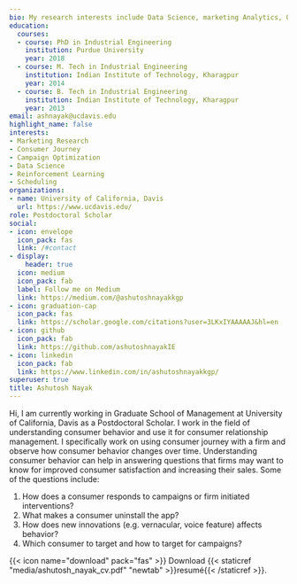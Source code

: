 ```yaml
---
bio: My research interests include Data Science, marketing Analytics, Optimization and Simulation.
education:
  courses:
  - course: PhD in Industrial Engineering
    institution: Purdue University
    year: 2018
  - course: M. Tech in Industrial Engineering
    institution: Indian Institute of Technology, Kharagpur
    year: 2014
  - course: B. Tech in Industrial Engineering
    institution: Indian Institute of Technology, Kharagpur
    year: 2013
email: ashnayak@ucdavis.edu
highlight_name: false
interests:
- Marketing Research
- Consumer Journey
- Campaign Optimization
- Data Science
- Reinforcement Learning
- Scheduling
organizations:
- name: University of California, Davis
  url: https://www.ucdavis.edu/
role: Postdoctoral Scholar
social:
- icon: envelope
  icon_pack: fas
  link: /#contact
- display:
    header: true
  icon: medium
  icon_pack: fab
  label: Follow me on Medium
  link: https://medium.com/@ashutoshnayakkgp
- icon: graduation-cap
  icon_pack: fas
  link: https://scholar.google.com/citations?user=3LKxIYAAAAAJ&hl=en
- icon: github
  icon_pack: fab
  link: https://github.com/ashutoshnayakIE
- icon: linkedin
  icon_pack: fab
  link: https://www.linkedin.com/in/ashutoshnayakkgp/
superuser: true
title: Ashutosh Nayak
---
```


Hi, I am currently working in Graduate School of Management at University of California, Davis as a Postdoctoral Scholar. I work in the field of understanding consumer behavior and use it for consumer relationship management. I specifically work on using consumer journey with a firm and observe how consumer behavior changes over time. Understanding consumer behavior can help in answering questions that firms may want to know for improved consumer satisfaction and increasing their sales. Some of the questions include:

1. How does a consumer responds to campaigns or firm initiated interventions? <br>
2. What makes a consumer uninstall the app? <br>
3. How does new innovations (e.g. vernacular, voice feature) affects behavior?<br>
4. Which consumer to target and how to target for campaigns?

{{< icon name="download" pack="fas" >}} Download {{< staticref "media/ashutosh_nayak_cv.pdf" "newtab" >}}resumé{{< /staticref >}}.
